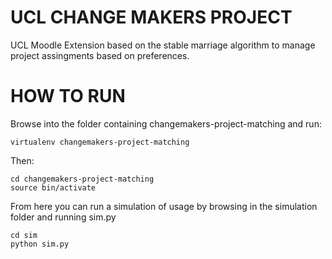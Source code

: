# UCL CHANGE MAKERS PROJECT
UCL Moodle Extension based on the stable marriage algorithm to manage project assingments based on preferences.

# HOW TO RUN
Browse into the folder containing changemakers-project-matching and run:
```
virtualenv changemakers-project-matching
```
Then:
```
cd changemakers-project-matching
source bin/activate
```

From here you can run a simulation of usage by browsing in the simulation folder and running sim.py
```
cd sim
python sim.py
```
